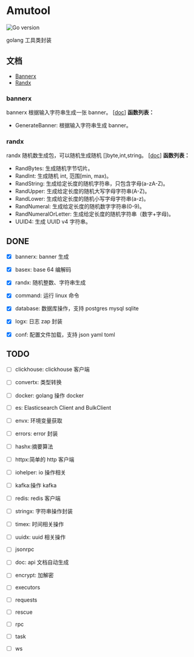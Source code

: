 # Amutool

![Go version](https://img.shields.io/badge/go-%3E%3Dv1.18-9cf)

golang 工具类封装

[//]: # ([![Release]&#40;https://img.shields.io/badge/release-2.2.3-green.svg&#41;]&#40;https://github.com/duke-git/lancet/releases&#41;)
[//]: # ([![GoDoc]&#40;https://godoc.org/github.com/duke-git/lancet/v2?status.svg&#41;]&#40;https://pkg.go.dev/github.com/duke-git/lancet/v2&#41;)

[//]: # ([![Go Report Card]&#40;https://goreportcard.com/badge/github.com/duke-git/lancet/v2&#41;]&#40;https://goreportcard.com/report/github.com/duke-git/lancet/v2&#41;)

[//]: # ([![test]&#40;https://github.com/duke-git/lancet/actions/workflows/codecov.yml/badge.svg?branch=main&event=push&#41;]&#40;https://github.com/duke-git/lancet/actions/workflows/codecov.yml&#41;)

[//]: # ([![codecov]&#40;https://codecov.io/gh/duke-git/lancet/branch/main/graph/badge.svg?token=FC48T1F078&#41;]&#40;https://codecov.io/gh/duke-git/lancet&#41;)

[//]: # ([![License]&#40;https://img.shields.io/badge/license-MIT-blue.svg&#41;]&#40;https://github.com/duke-git/lancet/blob/main/LICENSE&#41;)


## 文档

- [Bannerx](#bannerx)
- [Randx](#randx)

### bannerx
bannerx 根据输入字符串生成一张 banner。 [[doc](https://gitee.com/amuluze/amutool/main/docs/bannerx.md)]
**函数列表：**
- GenerateBanner: 根据输入字符串生成 banner。

### randx
randx 随机数生成包，可以随机生成随机 []byte,int,string。 [[doc](https://gitee.com/amuluze/amutool/main/docs/randx.md)]
**函数列表：**

- RandBytes: 生成随机字节切片。
- RandInt: 生成随机 int, 范围[min, max)。
- RandString: 生成给定长度的随机字符串，只包含字母(a-zA-Z)。
- RandUpper: 生成给定长度的随机大写字母字符串(A-Z)。
- RandLower: 生成给定长度的随机小写字母字符串(a-z)。
- RandNumeral: 生成给定长度的随机数字字符串(0-9)。
- RandNumeralOrLetter: 生成给定长度的随机字符串（数字+字母)。
- UUID4: 生成 UUID v4 字符串。

## DONE
- [x] bannerx: banner 生成
- [x] basex: base 64 编解码
- [x] randx: 随机整数、字符串生成
- [x] command: 运行 linux 命令
- [x] database: 数据库操作，支持 postgres mysql sqlite
- [x] logx: 日志 zap 封装
- [x] conf: 配置文件加载，支持 json yaml toml


## TODO
- [ ] clickhouse: clickhouse 客户端
- [ ] convertx: 类型转换
- [ ] docker: golang 操作 docker
- [ ] es: Elasticsearch Client and BulkClient
- [ ] envx: 环境变量获取
- [ ] errors: error 封装
- [ ] hashx:摘要算法
- [ ] httpx:简单的 http 客户端
- [ ] iohelper: io 操作相关
- [ ] kafka:操作 kafka
- [ ] redis: redis 客户端
- [ ] stringx: 字符串操作封装
- [ ] timex: 时间相关操作
- [ ] uuidx: uuid 相关操作
- [ ] jsonrpc
- [ ] doc: api 文档自动生成
- [ ] encrypt: 加解密
- [ ] executors
- [ ] requests
- [ ] rescue
- [ ] rpc
- [ ] task
- [ ] ws

